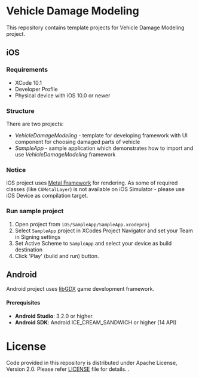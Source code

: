 # Vehicle Damage Modeling

This repository contains template projects for Vehicle Damage Modeling project.

## iOS

### Requirements

 - XCode 10.1
 - Developer Profile
 - Physical device with iOS 10.0 or newer

### Structure
There are two projects:

 - _VehicleDamageModeling_ - template for developing framework with UI component for choosing damaged parts of vehicle
 - _SampleApp_ - sample application which demonstrates how to import and use _VehicleDamageModeling_ framework

### Notice
iOS project uses [Metal Framework](https://developer.apple.com/metal/) for rendering. As some of required classes (like `CAMetalLayer`) is not available on iOS Simulator - please use iOS Device as compilation target.

### Run sample project
1. Open project from ```iOS/SampleApp/SampleApp.xcodeproj```
2. Select ```SampleApp``` project in XCodes Project Navigator and set your Team in Signing settings
3. Set Active Scheme to ```SampleApp``` and select your device as build destination
4. Click 'Play' (build and run) button.

## Android

Android project uses [libGDX](https://libgdx.badlogicgames.com/) game development framework.

#### Prerequisites

 - __Android Studio__: 3.2.0 or higher.
 - __Android SDK__: Android ICE_CREAM_SANDWICH or higher (14 API)

# License

Code provided in this repository is distributed under Apache License, Version 2.0. Please refer [LICENSE](../master/LICENSE) file for details.
.
